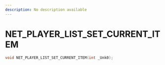 ```yaml
---
description: No description available 
---
```


# NET_PLAYER_LIST_SET_CURRENT_ITEM

```cpp
void NET_PLAYER_LIST_SET_CURRENT_ITEM(int _Unk0);
```